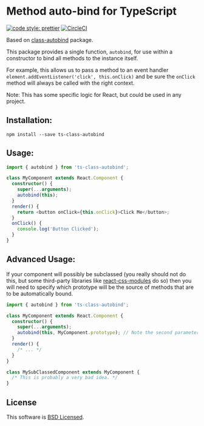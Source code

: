 # Method auto-bind for TypeScript

[![code style: prettier](https://img.shields.io/badge/code_style-prettier-ff69b4.svg?style=flat-square)](https://github.com/prettier/prettier)
[![CircleCI](https://circleci.com/gh/DavidArutiunian/ts-class-autobind/tree/master.svg?style=svg)](https://circleci.com/gh/DavidArutiunian/ts-class-autobind/tree/master)

Based on [class-autobind](https://github.com/kodefox/class-autobind) package.

This package provides a single function, `autobind`, for use within a constructor to bind all methods to the instance itself.

For example, this allows us to pass a method to an event handler `element.addEventListener('click', this.onClick)` and be sure the `onClick` method will always be called with the right context.

Note: This has some specific logic for React, but could be used in any project.

## Installation:

`npm install --save ts-class-autobind`

## Usage:

```typescript jsx
import { autobind } from 'ts-class-autobind';

class MyComponent extends React.Component {
  constructor() {
    super(...arguments);
    autobind(this);
  }
  render() {
    return <button onClick={this.onClick}>Click Me</button>;
  }
  onClick() {
    console.log('Button Clicked');
  }
}
```

## Advanced Usage:

If your component will possibly be subclassed (you really should not do this, but some third-party libraries like [react-css-modules](https://npmjs.com/package/react-css-modules) do so) then you will need to specify which prototype will be the source of methods that are to be automatically bound.

```typescript jsx
import { autobind } from 'ts-class-autobind';

class MyComponent extends React.Component {
  constructor() {
    super(...arguments);
    autobind(this, MyComponent.prototype); // Note the second parameter.
  }
  render() {
    /* ... */
  }
}

class MySubClassedComponent extends MyComponent {
  /* This is probably a very bad idea. */
}
```

## License

This software is [BSD Licensed](/LICENSE.md).

